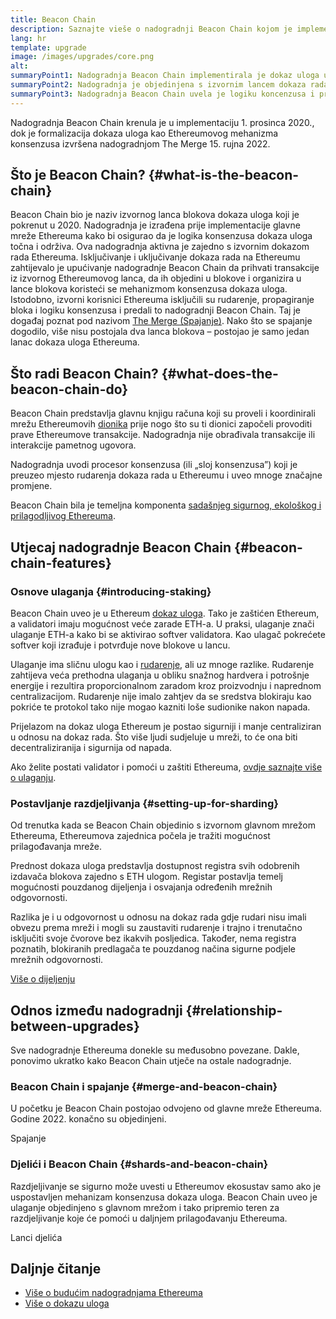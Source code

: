 ```yaml
---
title: Beacon Chain
description: Saznajte vieše o nadogradnji Beacon Chain kojom je implementiran dokaz uloga u Ethereumu.
lang: hr
template: upgrade
image: /images/upgrades/core.png
alt: 
summaryPoint1: Nadogradnja Beacon Chain implementirala je dokaz uloga u ekosustav Ethereuma.
summaryPoint2: Nadogradnja je objedinjena s izvornim lancem dokaza rada Ethereuma u rujnu 2022.
summaryPoint3: Nadogradnja Beacon Chain uvela je logiku koncenzusa i protokol blokiranja nagađanja koji sada pruža Ethereum.
---
```


<UpgradeStatus isShipped dateKey="page-upgrades:page-upgrades-beacon-date">
  Nadogradnja Beacon Chain krenula je u implementaciju 1. prosinca 2020., dok je formalizacija dokaza uloga kao Ethereumovog mehanizma konsenzusa izvršena nadogradnjom The Merge 15. rujna 2022.
</UpgradeStatus>

## Što je Beacon Chain? {#what-is-the-beacon-chain}

Beacon Chain bio je naziv izvornog lanca blokova dokaza uloga koji je pokrenut u 2020. Nadogradnja je izrađena prije implementacije glavne mreže Ethereuma kako bi osigurao da je logika konsenzusa dokaza uloga točna i održiva. Ova nadogradnja aktivna je zajedno s izvornim dokazom rada Ethereuma. Isključivanje i uključivanje dokaza rada na Ethereumu zahtijevalo je upućivanje nadogradnje Beacon Chain da prihvati transakcije iz izvornog Ethereumovog lanca, da ih objedini u blokove i organizira u lance blokova koristeći se mehanizmom konsenzusa dokaza uloga. Istodobno, izvorni korisnici Ethereuma isključili su rudarenje, propagiranje bloka i logiku konsenzusa i predali to nadogradnji Beacon Chain. Taj je događaj poznat pod nazivom [The Merge (Spajanje)](/roadmap/merge/). Nako što se spajanje dogodilo, više nisu postojala dva lanca blokova – postojao je samo jedan lanac dokaza uloga Ethereuma.

## Što radi Beacon Chain? {#what-does-the-beacon-chain-do}

Beacon Chain predstavlja glavnu knjigu računa koji su proveli i koordinirali mrežu Ethereumovih [dionika](/staking/) prije nogo što su ti dionici započeli provoditi prave Ethereumove transakcije. Nadogradnja nije obrađivala transakcije ili interakcije pametnog ugovora.

Nadogradnja uvodi procesor konsenzusa (ili „sloj konsenzusa”) koji je preuzeo mjesto rudarenja dokaza rada u Ethereumu i uveo mnoge značajne promjene.

Beacon Chain bila je temeljna komponenta [sadašnjeg sigurnog, ekološkog i prilagodljivog Ethereuma](/roadmap/vision/).

## Utjecaj nadogradnje Beacon Chain {#beacon-chain-features}

### Osnove ulaganja {#introducing-staking}

Beacon Chain uveo je u Ethereum [dokaz uloga](/developers/docs/consensus-mechanisms/pos/). Tako je zaštićen Ethereum, a validatori imaju mogućnost veće zarade ETH-a. U praksi, ulaganje znači ulaganje ETH-a kako bi se aktivirao softver validatora. Kao ulagač pokrećete softver koji izrađuje i potvrđuje nove blokove u lancu.

Ulaganje ima sličnu ulogu kao i [rudarenje](/developers/docs/consensus-mechanisms/pow/mining/), ali uz mnoge razlike. Rudarenje zahtijeva veća prethodna ulaganja u obliku snažnog hardvera i potrošnje energije i rezultira proporcionalnom zaradom kroz proizvodnju i naprednom centralizacijom. Rudarenje nije imalo zahtjev da se sredstva blokiraju kao pokriće te protokol tako nije mogao kazniti loše sudionike nakon napada.

Prijelazom na dokaz uloga Ethereum je postao sigurniji i manje centraliziran u odnosu na dokaz rada. Što više ljudi sudjeluje u mreži, to će ona biti decentraliziranija i sigurnija od napada.

<InfoBanner emoji=":money_bag:">
  Ako želite postati validator i pomoći u zaštiti Ethereuma, <a href="/staking/">ovdje saznajte više o ulaganju</a>.
</InfoBanner>

### Postavljanje razdjeljivanja {#setting-up-for-sharding}

Od trenutka kada se Beacon Chain objedinio s izvornom glavnom mrežom Ethereuma, Ethereumova zajednica počela je tražiti mogućnost prilagođavanja mreže.

Prednost dokaza uloga predstavlja dostupnost registra svih odobrenih izdavača blokova zajedno s ETH ulogom. Registar postavlja temelj mogućnosti pouzdanog dijeljenja i osvajanja određenih mrežnih odgovornosti.

Razlika je i u odgovornost u odnosu na dokaz rada gdje rudari nisu imali obvezu prema mreži i mogli su zaustaviti rudarenje i trajno i trenutačno isključiti svoje čvorove bez ikakvih posljedica. Također, nema registra poznatih, blokiranih predlagača te pouzdanog načina sigurne podjele mrežnih odgovornosti.

[Više o dijeljenju](/roadmap/danksharding/)

## Odnos između nadogradnji {#relationship-between-upgrades}

Sve nadogradnje Ethereuma donekle su međusobno povezane. Dakle, ponovimo ukratko kako Beacon Chain utječe na ostale nadogradnje.

### Beacon Chain i spajanje {#merge-and-beacon-chain}

U početku je Beacon Chain postojao odvojeno od glavne mreže Ethereuma. Godine 2022. konačno su objedinjeni.

<ButtonLink to="/roadmap/merge/">
  Spajanje
</ButtonLink>

### Djelići i Beacon Chain {#shards-and-beacon-chain}

Razdjeljivanje se sigurno može uvesti u Ethereumov ekosustav samo ako je uspostavljen mehanizam konsenzusa dokaza uloga. Beacon Chain uveo je ulaganje objedinjeno s glavnom mrežom i tako pripremio teren za razdjeljivanje koje će pomoći u daljnjem prilagođavanju Ethereuma.

<ButtonLink to="/roadmap/danksharding/">
  Lanci djelića
</ButtonLink>

## Daljnje čitanje

- [Više o budućim nadogradnjama Ethereuma](/roadmap/vision)
- [Više o dokazu uloga](/developers/docs/consensus-mechanisms/pos)
